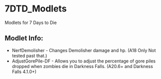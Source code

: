 # 7DTD_Modlets
Modlets for 7 Days to Die

## Modlet Info:

- NerfDemolisher - Changes Demolisher damage and hp. (A18 Only Not tested past that.)
- AdjustGorePile-DF - Allows you to adjust the percentage of gore piles dropped when zombies die in Darkness Falls. (A20.6+ and Darkness Falls 4.1.0+)